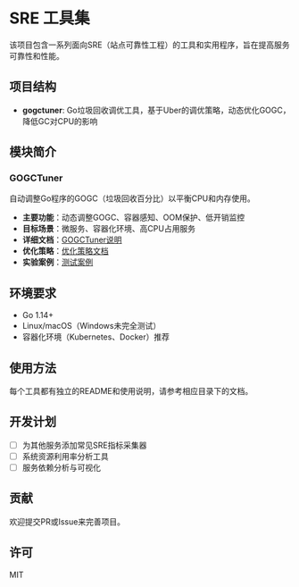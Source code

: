 # SRE 工具集

该项目包含一系列面向SRE（站点可靠性工程）的工具和实用程序，旨在提高服务可靠性和性能。

## 项目结构

- **gogctuner**: Go垃圾回收调优工具，基于Uber的调优策略，动态优化GOGC，降低GC对CPU的影响

## 模块简介

### GOGCTuner

自动调整Go程序的GOGC（垃圾回收百分比）以平衡CPU和内存使用。

- **主要功能**：动态调整GOGC、容器感知、OOM保护、低开销监控
- **目标场景**：微服务、容器化环境、高CPU占用服务
- **详细文档**：[GOGCTuner说明](gogctuner/README.md)
- **优化策略**：[优化策略文档](gogctuner/优化策略.md)
- **实验案例**：[测试案例](gogctuner/example/README.md)

## 环境要求

- Go 1.14+
- Linux/macOS（Windows未完全测试）
- 容器化环境（Kubernetes、Docker）推荐

## 使用方法

每个工具都有独立的README和使用说明，请参考相应目录下的文档。

## 开发计划

- [ ] 为其他服务添加常见SRE指标采集器
- [ ] 系统资源利用率分析工具
- [ ] 服务依赖分析与可视化

## 贡献

欢迎提交PR或Issue来完善项目。

## 许可

MIT
